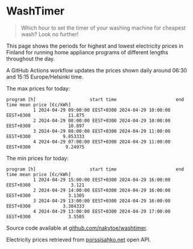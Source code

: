
# WashTimer

> Which hour to set the timer of your washing machine for cheapest wash? Look no further!

This page shows the periods for highest and lowest electricity prices in Finland 
for running home appliance programs of different lengths throughout the day. 

A GitHub Actions workflow updates the prices shown daily around 06:30 and 15:15 Europe/Helsinki time.

The max prices for today:

	program [h]                    start time                      end time mean price [€c/kWh]
	          1 2024-04-29 09:00:00 EEST+0300 2024-04-29 10:00:00 EEST+0300              11.875
	          2 2024-04-29 08:00:00 EEST+0300 2024-04-29 10:00:00 EEST+0300              10.897
	          3 2024-04-29 08:00:00 EEST+0300 2024-04-29 11:00:00 EEST+0300            9.853333
	          4 2024-04-29 07:00:00 EEST+0300 2024-04-29 11:00:00 EEST+0300             9.24975

The min prices for today:

	program [h]                    start time                      end time mean price [€c/kWh]
	          1 2024-04-29 15:00:00 EEST+0300 2024-04-29 16:00:00 EEST+0300               3.121
	          2 2024-04-29 14:00:00 EEST+0300 2024-04-29 16:00:00 EEST+0300              3.1305
	          3 2024-04-29 13:00:00 EEST+0300 2024-04-29 16:00:00 EEST+0300            3.384333
	          4 2024-04-29 13:00:00 EEST+0300 2024-04-29 17:00:00 EEST+0300              3.5505


Source code available at [github.com/nakytoe/washtimer](https://github.com/nakytoe/washtimer).

Electricity prices retrieved from [porssisahko.net](https://porssisahko.net/api) open API.
